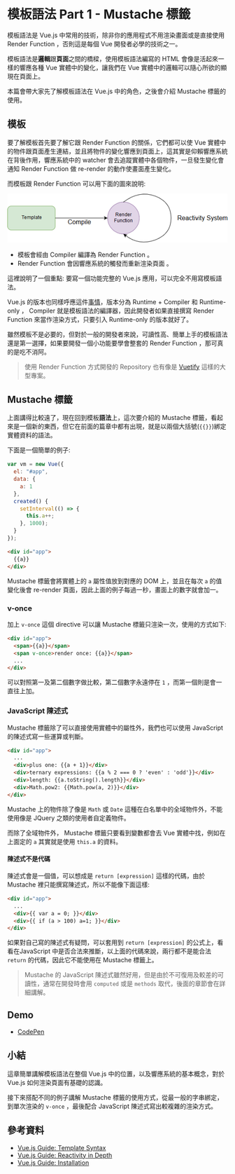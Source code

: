 # 模板語法 Part 1 - Mustache 標籤

模板語法是 Vue.js 中常用的技術，除非你的應用程式不用渲染畫面或是直接使用 Render Function ，否則這是每個 Vue 開發者必學的技術之一。

模板語法是**邏輯**跟**頁面**之間的橋樑，使用模板語法編寫的 HTML 會像是活起來一樣的響應各種 Vue 實體中的變化，讓我們在 Vue 實體中的邏輯可以隨心所欲的顯現在頁面上。

本篇會帶大家先了解模板語法在 Vue.js 中的角色，之後會介紹 Mustache 標籤的使用。

## 模板

要了解模板首先要了解它跟 Render Function 的關係，它們都可以使 Vue 實體中的物件跟頁面產生連結，並且將物件的變化響應到頁面上，這其實是仰賴響應系統在背後作用，響應系統中的 watcher 會去追蹤實體中各個物件，一旦發生變化會通知 Render Function 做 re-render 的動作使畫面產生變化。

而模板跟 Render Function 可以用下面的圖來說明:

![template syntax](../image/05_Mustache/templatesyntax.png)

* 模板會經由 Compiler 編譯為 Render Function 。
* Render Function 會因響應系統的觸發而重新渲染頁面 。

這裡說明了一個重點: 要寫一個功能完整的 Vue.js 應用，可以完全不用寫模板語法。

Vue.js 的版本也同樣呼應這件[事情](https://vuejs.org/v2/guide/installation.html#Runtime-Compiler-vs-Runtime-only)，版本分為 Runtime + Compiler 和 Runtime-only ， Compiler 就是模板語法的編譯器，因此開發者如果直接撰寫 Render Function 來當作渲染方式，只要引入 Runtime-only 的版本就好了。

雖然模板不是必要的，但對於一般的開發者來說，可讀性高、簡單上手的模板語法還是第一選擇，如果要開發一個小功能要學會整套的 Render Function ，那可真的是吃不消阿。

> 使用 Render Function 方式開發的 Repository 也有像是 [Vuetify](https://github.com/vuetifyjs/vuetify) 這樣的大型專案。

## Mustache 標籤

上面講得比較遠了，現在回到模板**語法**上，這次要介紹的 Mustache 標籤，看起來是一個新的東西，但它在前面的篇章中都有出現，就是以兩個大括號(`{{}}`)綁定實體資料的語法。

下面是一個簡單的例子:

```js
var vm = new Vue({
  el: "#app",
  data: {
    a: 1
  },
  created() {
    setInterval(() => {
      this.a++;
    }, 1000);
  }
});
```

```html
<div id="app">
  {{a}}
</div>
```

Mustache 標籤會將實體上的 `a` 屬性值放到對應的 DOM 上，並且在每次 `a` 的值變化後會 re-render 頁面，因此上面的例子每過一秒，畫面上的數字就會加一。

### v-once

加上 `v-once` 這個 directive 可以讓 Mustache 標籤只渲染一次，使用的方式如下:

```html
<div id="app">
  <span>{{a}}</span>
  <span v-once>render once: {{a}}</span>
  ...
</div>
```

可以對照第一及第二個數字做比較，第二個數字永遠停在 `1` ，而第一個則是會一直往上加。

### JavaScript 陳述式

Mustache 標籤除了可以直接使用實體中的屬性外，我們也可以使用 JavaScript 的陳述式寫一些運算或判斷。

```html
<div id="app">
  ...
  <div>plus one: {{a + 1}}</div>
  <div>ternary expressions: {{a % 2 === 0 ? 'even' : 'odd'}}</div>  
  <div>length: {{a.toString().length}}</div>
  <div>Math.pow2: {{Math.pow(a, 2)}}</div>
</div>
```

Mustache 上的物件除了像是 `Math` 或 `Date` 這種在白名單中的全域物件外，不能使用像是 JQuery 之類的使用者自定義物件。

而除了全域物件外， Mustache 標籤只要看到變數都會去 Vue 實體中找，例如在上面定的 `a` 其實就是使用 `this.a` 的資料。

#### 陳述式不是代碼

陳述式會是一個值，可以想成是 `return [expression]` 這樣的代碼，由於 Mustache 裡只能撰寫陳述式，所以不能像下面這樣:

```html
<div id="app">
  ...
  <div>{{ var a = 0; }}</div>
  <div>{{ if (a > 100) a=1; }}</div>
</div>
```

如果對自己寫的陳述式有疑問，可以套用到 `return [expression]` 的公式上，看看在JavaScript 中是否合法來推斷，以上面的代碼來說，兩行都不是能合法 `return` 的代碼，因此它不能使用在 Mustache 標籤上。

> Mustache 的 JavaScript 陳述式雖然好用，但是由於不可復用及較差的可讀性，通常在開發時會用 `computed` 或是 `methods` 取代，後面的章節會在詳細講解。

## Demo

* [CodePen](https://codepen.io/peterhpchen/pen/LgrNLP)

## 小結

這章簡單講解模板語法在整個 Vue.js 中的位置，以及響應系統的基本概念，對於 Vue.js 如何渲染頁面有基礎的認識。

接下來搭配不同的例子講解 Mustache 標籤的使用方式，從最一般的字串綁定，到單次渲染的 `v-once` ，最後配合 JavaScript 陳述式寫出較複雜的渲染方式。

## 參考資料

* [Vue.js Guide: Template Syntax](https://vuejs.org/v2/guide/syntax.html)
* [Vue.js Guide: Reactivity in Depth](https://vuejs.org/v2/guide/reactivity.html)
* [Vue.js Guide: Installation](https://vuejs.org/v2/guide/installation.html)

